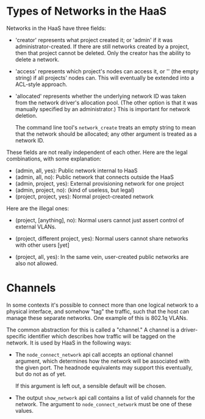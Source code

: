 # Types of Networks in the HaaS


Networks in the HaaS have three fields:

- 'creator' represents what project created it; or 'admin' if it was
  administrator-created.  If there are still networks created by a project,
  then that project cannot be deleted.  Only the creator has the ability to
  delete a network.

- 'access' represents which project's nodes can access it, or '' (the
  empty string) if all   projects' nodes can.  This will eventually be extended
  into a ACL-style approach.

- 'allocated' represents whether the underlying network ID was taken from the
  network driver's allocation pool.  (The other option is that it was manually
  specified by an administrator.)  This is important for network deletion.

  The command line tool's `network_create` treats an empty string to
  mean that the network should be allocated; any other argument is
  treated as a network ID.

These fields are not really independent of each other.  Here are the legal
combinations, with some explanation:

- (admin,   all,     yes): Public network internal to HaaS
- (admin,   all,     no):  Public network that connects outside the HaaS
- (admin,   project, yes): External provisioning network for one project
- (admin,   project, no):  (kind of useless, but legal)
- (project, project, yes): Normal project-created network


Here are the illegal ones:

- (project, [anything], no): Normal users cannot just assert control of external
      VLANs.

- (project, different project, yes): Normal users cannot share networks with
      other users [yet]

- (project, all, yes): In the same vein, user-created public networks are also
      not allowed.


# Channels

In some contexts it's possible to connect more than one logical network
to a physical interface, and somehow "tag" the traffic, such that the
host can manage these separate networks. One example of this is 802.1q
VLANs.

The common abstraction for this is called a "channel." A channel is a
driver-specific identifier which describes how traffic will be tagged on
the network. It is used by HaaS in the following ways:

- The `node_connect_network` api call accepts an optional channel argument,
  which determines how the network will be associated with the given
  port. The headnode equivalents may support this eventually, but do not
  as of yet.

  If this argument is left out, a sensible default will be chosen.

- The output `show_network` api call contains a list of valid channels
  for the network. The argument to `node_connect_network` must be one
  of these values.
